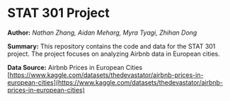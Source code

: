 # STAT 301 Project

**Author:** _Nathan Zhang, Aidan Meharg, Myra Tyagi, Zhihan Dong_

**Summary:** This repository contains the code and data for the STAT 301 project. The project focuses on analyzing Airbnb data in European cities.

**Data Source:** Airbnb Prices in European Cities [https://www.kaggle.com/datasets/thedevastator/airbnb-prices-in-european-cities](https://www.kaggle.com/datasets/thedevastator/airbnb-prices-in-european-cities)


